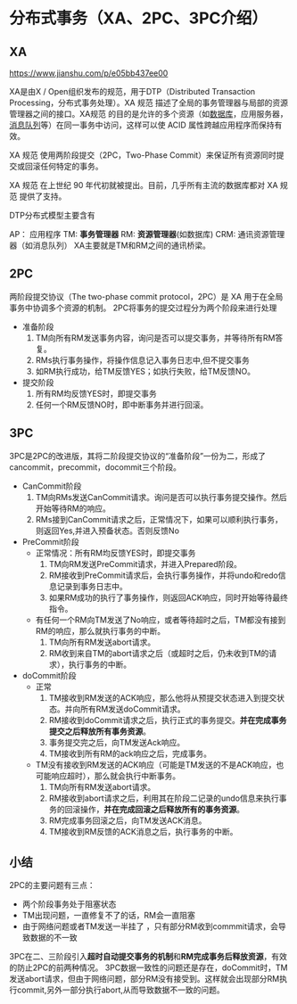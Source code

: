# 分布式事务（XA、2PC、3PC介绍）

## XA

https://www.jianshu.com/p/e05bb437ee00

XA是由X / Open组织发布的规范，用于DTP（Distributed Transaction Processing，分布式事务处理）。XA 规范 描述了全局的事务管理器与局部的资源管理器之间的接口。XA规范 的目的是允许的多个资源（如[数据库](https://cloud.tencent.com/solution/database?from=10680)，应用服务器，[消息队列](https://cloud.tencent.com/product/cmq?from=10680)等）在同一事务中访问，这样可以使 ACID 属性跨越应用程序而保持有效。

XA 规范 使用两阶段提交（2PC，Two-Phase Commit）来保证所有资源同时提交或回滚任何特定的事务。

XA 规范 在上世纪 90 年代初就被提出。目前，几乎所有主流的数据库都对 XA 规范 提供了支持。



DTP分布式模型主要含有

AP： 应用程序
TM: **事务管理器**
RM: **资源管理器**(如数据库)
CRM: 通讯资源管理器（如消息队列）
XA主要就是TM和RM之间的通讯桥梁。

## 2PC

两阶段提交协议（The two-phase commit protocol，2PC）是 XA 用于在全局事务中协调多个资源的机制。
 2PC将事务的提交过程分为两个阶段来进行处理

- 准备阶段
  1. TM向所有RM发送事务内容，询问是否可以提交事务，并等待所有RM答复。
  2. RMs执行事务操作，将操作信息记入事务日志中,但不提交事务
  3. 如RM执行成功，给TM反馈YES；如执行失败，给TM反馈NO。
- 提交阶段
  1. 所有RM均反馈YES时，即提交事务
  2. 任何一个RM反馈NO时，即中断事务并进行回滚。

## 3PC

3PC是2PC的改进版，其将二阶段提交协议的“准备阶段”一份为二，形成了cancommit，precommit，docommit三个阶段。

- CanCommit阶段
  1. TM向RMs发送CanCommit请求。询问是否可以执行事务提交操作。然后开始等待RM的响应。
  2. RMs接到CanCommit请求之后，正常情况下，如果可以顺利执行事务，则返回Yes,并进入预备状态。否则反馈No
- PreCommit阶段
  - 正常情况：所有RM均反馈YES时，即提交事务
    1. TM向RM发送PreCommit请求，并进入Prepared阶段。
    2. RM接收到PreCommit请求后，会执行事务操作，并将undo和redo信息记录到事务日志中。
    3. 如果RM成功的执行了事务操作，则返回ACK响应，同时开始等待最终指令。
  - 有任何一个RM向TM发送了No响应，或者等待超时之后，TM都没有接到RM的响应，那么就执行事务的中断。
    1. TM向所有RM发送abort请求。
    2. RM收到来自TM的abort请求之后（或超时之后，仍未收到TM的请求），执行事务的中断。
- doCommit阶段
  - 正常
    1. TM接收到RM发送的ACK响应，那么他将从预提交状态进入到提交状态。并向所有RM发送doCommit请求。
    2. RM接收到doCommit请求之后，执行正式的事务提交。**并在完成事务提交之后释放所有事务资源**。
    3. 事务提交完之后，向TM发送Ack响应。
    4. TM接收到所有RM的ack响应之后，完成事务。
  - TM没有接收到RM发送的ACK响应（可能是TM发送的不是ACK响应，也可能响应超时），那么就会执行中断事务。
    1. TM向所有RM发送abort请求。
    2. RM接收到abort请求之后，利用其在阶段二记录的undo信息来执行事务的回滚操作，**并在完成回滚之后释放所有的事务资源**。
    3. RM完成事务回滚之后，向TM发送ACK消息。
    4. TM接收到RM反馈的ACK消息之后，执行事务的中断。

## 小结

2PC的主要问题有三点：

- 两个阶段事务处于阻塞状态
- TM出现问题，一直修复不了的话，RM会一直阻塞
- 由于网络问题或者TM发送一半挂了 ，只有部分RM收到commmit请求，会导致数据的不一致

3PC在二、三阶段引入**超时自动提交事务的机制**和**RM完成事务后释放资源**，有效的防止2PC的前两种情况。
 3PC数据一致性的问题还是存在，doCommit时，TM发送abort请求，但由于网络问题，部分RM没有接受到。这样就会出现部分RM执行commit,另外一部分执行abort,从而导致数据不一致的问题。

